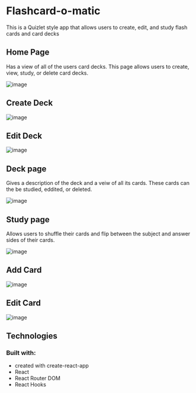 # Flashcard-o-matic
This is a Quizlet style app that allows users to create, edit, and study flash cards and card decks

## Home Page

Has a view of all of the users card decks. This page allows users to create, view, study, or delete card decks. 

![image](https://user-images.githubusercontent.com/57878265/187770763-8a899668-85a2-4f8a-b6cf-52e787a00a7e.png)

## Create Deck 
![image](https://user-images.githubusercontent.com/57878265/187771076-4af06a45-f02d-464c-b1e3-3e2019fdc12a.png)

## Edit Deck
![image](https://user-images.githubusercontent.com/57878265/187772030-31695980-7d1a-4326-ac6f-c842a9d8d3d2.png)


## Deck page 

Gives a description of the deck and a veiw of all its cards. These cards can the be studied, eddited, or deleted.

![image](https://user-images.githubusercontent.com/57878265/187771426-35bbb34a-a971-418c-83e1-b368f99bbb77.png)

## Study page 

Allows users to shuffle their cards and flip between the subject and answer sides of their cards.

![image](https://user-images.githubusercontent.com/57878265/187771599-9bc59f98-5ea1-45ba-b4fc-08540f7391ce.png)

## Add Card 
![image](https://user-images.githubusercontent.com/57878265/187772525-372a5229-bdcb-4e1b-b6eb-f93276bcdc4d.png)

## Edit Card
![image](https://user-images.githubusercontent.com/57878265/187772372-99b22e65-59f6-4220-9b25-e56d6a88d3fe.png)

## Technologies
### Built with:
- created with create-react-app
- React 
- React Router DOM 
- React Hooks 
